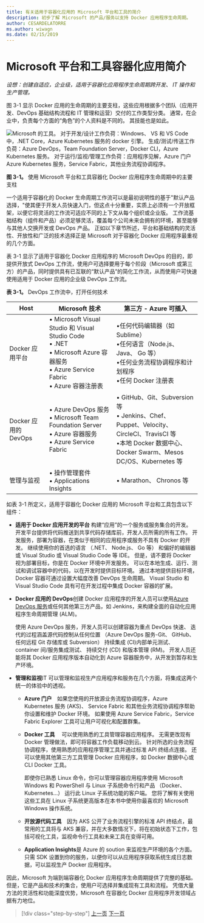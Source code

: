 ```yaml
---
title: 有关适用于容器化应用的 Microsoft 平台和工具的简介
description: 初步了解 Microsoft 的产品/服务以支持 Docker 应用程序生命周期。
author: CESARDELATORRE
ms.author: wiwagn
ms.date: 02/15/2019
---
```

# <a name="introduction-to-the-microsoft-platform-andtools-for-containerized-apps"></a>Microsoft 平台和工具容器化应用简介

*设想：创建自适应，企业级，适用于容器化应用程序生命周期跨开发、 IT 操作和生产管理。*

图 3-1 显示 Docker 应用的生命周期的主要支柱，这些应用根据多个团队（应用开发、DevOps 基础结构流程和 IT 管理和运营）交付的工作类型分类。 通常，在企业中，负责每个方面的“角色”的个人资料是不同的。 其技能也是如此。

![Microsoft 的工具。 对于开发/设计工作负荷：Windows、 VS 和 VS Code 中，.NET Core，Azure Kubernetes 服务的 docker 引擎。 生成/测试/传送工作负荷：Azure DevOps，Team Foundation Server，Docker CLI，Azure Kubernetes 服务。 对于运行/监视/管理工作负荷：应用程序见解，Azure 门户 Azure Kubernetes 服务，Service Fabric，其他业务流程协调程序。](./media/image1.png)

**图 3-1。** 使用 Microsoft 平台和工具容器化 Docker 应用程序生命周期中的主要支柱

一个适用于容器化的 Docker 生命周期工作流可以是最初说明性的基于"默认产品选择，"使其便于开发人员快速入门，但这点十分重要，实质上必须有一个开放框架，以便它将灵活的工作流可适应不同的上下文从每个组织或企业版。 工作流基础结构（组件和产品）必须足够灵活，覆盖每个公司未来会拥有的环境，甚至能够与其他人交换开发或 DevOps 产品。 正如以下章节所述，平台和基础结构的灵活性、开放性和广泛的技术选择正是 Microsoft 对于容器化 Docker 应用程序最重视的几个方面。

表 3-1 显示了适用于容器化 Docker 应用程序的 Microsoft DevOps 的目的，即提供开放式 DevOps 工作流，使用户可选择要用于每个阶段（Microsoft 或第三方）的产品，同时提供具有已互联的“默认产品”的简化工作流，从而使用户可快速使用适用于 Docker 应用的企业级 DevOps 工作流。

**表 3-1。** DevOps 工作流中，打开任何技术

| Host | Microsoft 技术 | 第三方 - Azure 可插入 |
| ---------------------------| ----------------------------------------------------| --------------------------------------------------------------------------------|
| Docker 应用平台   | • Microsoft Visual Studio 和 Visual Studio Code<br /> • .NET<br /> • Microsoft Azure 容器服务<br /> • Azure Service Fabric<br /> • Azure 容器注册表<br /> | •任何代码编辑器（如 Sublime）<br /> •任何语言（Node.js、Java、 Go 等）<br /> •任何业务流程协调程序和计划程序<br /> •任何 Docker 注册表<br /> |
| Docker 应用的 DevOps     | • Azure DevOps 服务<br /> • Microsoft Team Foundation Server<br /> • Azure 容器服务<br /> • Azure Service Fabric<br /> | • GitHub、Git、Subversion 等<br /> • Jenkins、Chef、Puppet、Velocity、CircleCI、TravisCI 等<br /> •本地 Docker 数据中心、Docker Swarm、Mesos DC/OS、Kubernetes 等<br /> |
| 管理与监视  | • 操作管理套件<br /> • Applications Insights<br /> | • Marathon、 Chronos 等<br />

如表 3-1 所定义，适用于容器化 Docker 应用的 Microsoft 平台和工具包含以下组件：

- **适用于 Docker 应用开发的平台** 构建“应用”的一个服务或服务集合的开发。 开发平台提供将代码推送到共享代码存储库前，开发人员所需的所有工作。 开发服务，部署为容器，在类似于相同的应用程序或服务不具有 Docker 的开发。 继续使用你的首选的语言 （.NET、 Node.js、 Go 等） 和偏好的编辑器或 Visual Studio 或 Visual Studio Code 等 IDE。 但是，请不要将 Docker 视为部署目标，你是在 Docker 环境中开发服务。 可以在本地生成、运行、测试和调试容器中的代码，以在开发时提供目标环境。 通过本地提供目标环境，Docker 容器可通过设置大幅度改善 DevOps 生命周期。 Visual Studio 和 Visual Studio Code 具有可在开发过程中集成 Docker 容器的扩展。

- **Docker 应用的 DevOps**创建 Docker 应用程序的开发人员可以使用[Azure DevOps 服务](https://azure.microsoft.com/services/devops/)或任何其他第三方产品，如 Jenkins，来构建全面的自动化应用程序生命周期管理 (ALM)。

  使用 Azure DevOps 服务，开发人员可以创建容器为重点 DevOps 快速、 迭代的过程涵盖源代码控制从任何位置 （Azure DevOps 服务-Git、 GitHub、 任何远程 Git 存储库或 Subversion） 持续集成 (CI)内部单元测试、 container 间/服务集成测试、 持续交付 (CD) 和版本管理 (RM)。 开发人员还能将其 Docker 应用程序版本自动化到 Azure 容器服务中，从开发到暂存和生产环境。

- **管理和监视**IT 可以管理和监视生产应用程序和服务在几个方面，将集成这两个统一的体验中的透视。

  - **Azure 门户** 如果您使用的开放源业务流程协调程序，Azure Kubernetes 服务 (AKS)、 Service Fabric 和其他业务流程协调程序帮助你设置和维护 Docker 环境。 如果使用 Azure Service Fabric，Service Fabric Explorer 工具可让用户可视化和配置群集。

  - **Docker 工具**  可以使用熟悉的工具管理容器应用程序。 无需更改现有 Docker 管理做法，即可将容器工作负载移动到云。 针对所选的业务流程协调程序，使用熟悉的应用程序管理工具并通过标准 API 终结点连接。 还可以使用其他第三方工具管理 Docker 应用程序，如 Docker 数据中心或 CLI Docker 工具。 

    即使你已熟悉 Linux 命令，你可以管理容器应用程序使用 Microsoft Windows 和 PowerShell 与 Linux 子系统命令行和产品 （Docker、 Kubernetes...） 运行此 Linux 子系统功能的客户端。 您将了解有关使用这些工具在 Linux 子系统更高版本在本书中使用你最喜欢的 Microsoft Windows 操作系统。

  - **开放源代码工具** 因为 AKS 公开了业务流程引擎的标准 API 终结点，最常用的工具将与 AKS 兼容，并在大多数情况下，将在初始状态下工作，包括可视化工具，监视命令行工具和未来工具在变得可用。

  - **Application Insights**是 Azure 的 soution 来监视生产环境的各个方面。 只需 SDK 设置到你的服务，以便你可以从应用程序获取系统生成日志数据，可以监视生产 Docker 应用程序。

因此，Microsoft 为端到端容器化 Docker 应用程序生命周期提供了完整的基础。 但是，它是产品和技术的集合，使用户可选择并集成现有工具和流程。 凭借大量方法的灵活性和功能深度优势，Microsoft 在容器化 Docker 应用程序开发领域占据有力地位。

>[!div class="step-by-step"]
>[上一页](../Docker-application-lifecycle/containers-foundation-for-devops-collaboration.md)
>[下一页](../design-develop-containerized-apps/index.md)
